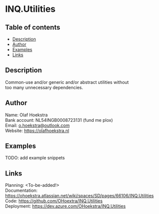 # INQ.Utilities

## Table of contents
* [Description](#description)
* [Author](#author)
* [Examples](#examples)
* [Links](#links)


## Description
Common-use and/or generic and/or abstract utilities without
<br /> too many unnecessary dependencies.

## Author
Name: Olaf Hoekstra
<br /> Bank account: NL54INGB0008723131 (fund me plox)
<br /> Email: o.hoekstra@outlook.com
<br /> Website: https://olafhoekstra.nl

## Examples
TODO: add example snippets

## Links
Planning: <To-be-added!>
<br /> Documentation: https://ohoekstra.atlassian.net/wiki/spaces/SD/pages/66106/INQ.Utilities
<br /> Code: https://github.com/OHoextra/INQ.Utilities
<br /> Deployment: https://dev.azure.com/OHoekstra/INQ.Utilities